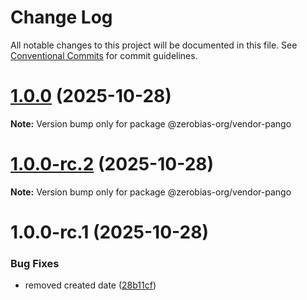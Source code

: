 # Change Log

All notable changes to this project will be documented in this file.
See [Conventional Commits](https://conventionalcommits.org) for commit guidelines.

# [1.0.0](https://github.com/zerobias-org/vendor/compare/@zerobias-org/vendor-pango@1.0.0-rc.2...@zerobias-org/vendor-pango@1.0.0) (2025-10-28)

**Note:** Version bump only for package @zerobias-org/vendor-pango





# [1.0.0-rc.2](https://github.com/zerobias-org/vendor/compare/@zerobias-org/vendor-pango@1.0.0-rc.1...@zerobias-org/vendor-pango@1.0.0-rc.2) (2025-10-28)

**Note:** Version bump only for package @zerobias-org/vendor-pango





# 1.0.0-rc.1 (2025-10-28)


### Bug Fixes

* removed created date ([28b11cf](https://github.com/zerobias-org/vendor/commit/28b11cf2563e9cdadd4b1dc83edd60d2fcd01df0))
